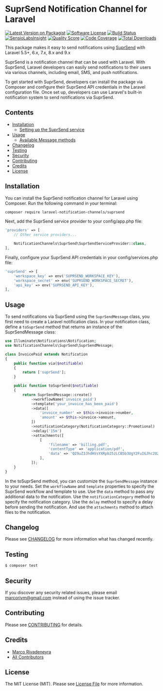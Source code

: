 # SuprSend Notification Channel for Laravel

[![Latest Version on Packagist](https://img.shields.io/packagist/v/laravel-notification-channels/suprsend.svg?style=flat-square)](https://packagist.org/packages/laravel-notification-channels/suprsend)
[![Software License](https://img.shields.io/badge/license-MIT-brightgreen.svg?style=flat-square)](LICENSE.md)
[![Build Status](https://img.shields.io/travis/laravel-notification-channels/suprsend/master.svg?style=flat-square)](https://travis-ci.org/laravel-notification-channels/suprsend)
[![SensioLabsInsight](https://img.shields.io/sensiolabs/i/:sensio_labs_id.svg?style=flat-square)](https://insight.sensiolabs.com/projects/:sensio_labs_id)
[![Quality Score](https://img.shields.io/scrutinizer/g/laravel-notification-channels/suprsend.svg?style=flat-square)](https://scrutinizer-ci.com/g/laravel-notification-channels/suprsend)
[![Code Coverage](https://img.shields.io/scrutinizer/coverage/g/laravel-notification-channels/suprsend/master.svg?style=flat-square)](https://scrutinizer-ci.com/g/laravel-notification-channels/suprsend/?branch=master)
[![Total Downloads](https://img.shields.io/packagist/dt/laravel-notification-channels/suprsend.svg?style=flat-square)](https://packagist.org/packages/laravel-notification-channels/suprsend)

This package makes it easy to send notifications using [SuprSend](https://www.suprsend.com/) with Laravel 5.5+, 6.x, 7.x, 8.x and 9.x

SuprSend is a notification channel that can be used with Laravel. With SuprSend, Laravel developers can easily send notifications to their users via various channels, including email, SMS, and push notifications.

To get started with SuprSend, developers can install the package via Composer and configure their SuprSend API credentials in the Laravel configuration file. Once set up, developers can use Laravel's built-in notification system to send notifications via SuprSend.

## Contents

- [Installation](#installation)
	- [Setting up the SuprSend service](#setting-up-the-SuprSend-service)
- [Usage](#usage)
	- [Available Message methods](#available-message-methods)
- [Changelog](#changelog)
- [Testing](#testing)
- [Security](#security)
- [Contributing](#contributing)
- [Credits](#credits)
- [License](#license)


## Installation

You can install the SuprSend notification channel for Laravel using Composer. Run the following command in your terminal:

```bash
composer require laravel-notification-channels/suprsend
```

Next, add the SuprSend service provider to your config/app.php file:

```php
'providers' => [
    // Other service providers...

    NotificationChannels\SuprSend\SuprSendServiceProvider::class,
],
```


Finally, configure your SuprSend API credentials in your config/services.php file:

```php
'suprSend' => [
    'workspace_key' => env('SUPRSEND_WORKSPACE_KEY'),
    'workspace_secret' => env('SUPRSEND_WORKSPACE_SECRET'),
    'api_key' => env('SUPRSEND_API_KEY'),
],
```

## Usage

To send notifications via SuprSend using the `SuprSendMessage` class, you first need to create a Laravel notification class. In your notification class, define a `toSuprSend` method that returns an instance of the SuprSendMessage class:

```php
use Illuminate\Notifications\Notification;
use NotificationChannels\SuprSend\SuprSendMessage;

class InvoicePaid extends Notification
{
    public function via($notifiable)
    {
        return ['suprSend'];
    }

    public function toSuprSend($notifiable)
    {
        return SuprSendMessage::create()
            ->workflowName('invoice_paid')
            ->template('your_invoice_has_been_paid')
            ->data([
                'invoice_number' => $this->invoice->number,
                'amount' => $this->invoice->amount,
            ])
            ->notificationCategory(NotificationCategory::Promotional)
            ->delay('15m')
            ->attachments([
                [
                    'filename' => 'billing.pdf',
                    'contentType' => 'application/pdf',
                    'data' => 'Q29uZ3JhdHVsYXRpb25zLCB5b3UgY2FuIGJhc2U2NCBkZWNvZGUh'
                ],
            ]);
    }
}

```

In the toSuprSend method, you can customize the `SuprSendMessage` instance to your needs. Set the `workflowName` and `template` properties to specify the SuprSend workflow and template to use. Use the `data` method to pass any additional data to the notification. Use the `notificationCategory` method to specify the notification category. Use the `delay` method to specify a delay before sending the notification. And use the `attachments` method to attach files to the notification.

## Changelog

Please see [CHANGELOG](CHANGELOG.md) for more information what has changed recently.

## Testing

``` bash
$ composer test
```

## Security

If you discover any security related issues, please email marcorivm@gmail.com instead of using the issue tracker.

## Contributing

Please see [CONTRIBUTING](CONTRIBUTING.md) for details.

## Credits

- [Marco Rivadeneyra](https://github.com/marcorivm)
- [All Contributors](../../contributors)

## License

The MIT License (MIT). Please see [License File](LICENSE.md) for more information.

